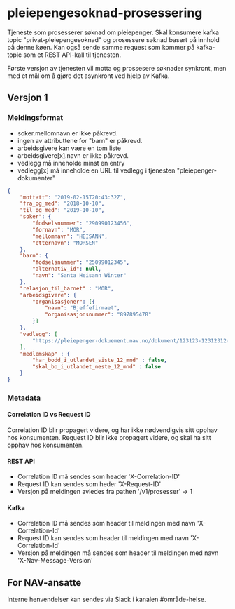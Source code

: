 # pleiepengesoknad-prosessering

Tjeneste som prosesserer søknad om pleiepenger.
Skal konsumere kafka topic "privat-pleiepengesoknad" og prosessere søknad basert på innhold på denne køen.
Kan også sende samme request som kommer på kafka-topic som et REST API-kall til tjenesten.

Første versjon av tjenesten vil motta og prossesere søknader synkront, men med et mål om å gjøre det asynkront ved hjelp av Kafka.

## Versjon 1
### Meldingsformat
- soker.mellomnavn er ikke påkrevd.
- ingen av attributtene for "barn" er påkrevd.
- arbeidsgivere kan være en tom liste
- arbeidsgivere[x].navn er ikke påkrevd.
- vedlegg må inneholde minst en entry
- vedlegg[x] må inneholde en URL til vedlegg i tjenesten "pleiepenger-dokumenter"

```json
{
    "mottatt": "2019-02-15T20:43:32Z",
	"fra_og_med": "2018-10-10",
	"til_og_med": "2019-10-10",
	"soker": {
		"fodselsnummer": "290990123456",
		"fornavn": "MOR",
		"mellomnavn": "HEISANN",
		"etternavn": "MORSEN"
	},
	"barn": {
		"fodselsnummer": "25099012345",
		"alternativ_id": null,
		"navn": "Santa Heisann Winter"
	},
	"relasjon_til_barnet" : "MOR",
	"arbeidsgivere": {
		"organisasjoner": [{
			"navn": "Bjeffefirmaet",
			"organisasjonsnummer": "897895478"
		}]
	},
	"vedlegg": [
		"https://pleiepenger-dokuement.nav.no/dokument/123123-12312312-1231213"
	],
	"medlemskap" : {
        "har_bodd_i_utlandet_siste_12_mnd" : false,
        "skal_bo_i_utlandet_neste_12_mnd" : false
	}
}
```

### Metadata
#### Correlation ID vs Request ID
Correlation ID blir propagert videre, og har ikke nødvendigvis sitt opphav hos konsumenten.
Request ID blir ikke propagert videre, og skal ha sitt opphav hos konsumenten.

#### REST API
- Correlation ID må sendes som header 'X-Correlation-ID'
- Request ID kan sendes som heder 'X-Request-ID'
- Versjon på meldingen avledes fra pathen '/v1/prosesser' -> 1


#### Kafka
- Correlation ID må sendes som header til meldingen med navn 'X-Correlation-Id'
- Request ID kan sendes som header til meldingen med navn 'X-Correlation-Id'
- Versjon på meldingen må sendes som header til meldingen med navn 'X-Nav-Message-Version'

## For NAV-ansatte

Interne henvendelser kan sendes via Slack i kanalen #område-helse.
